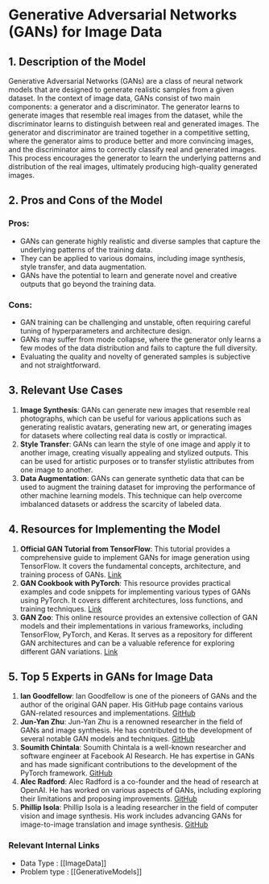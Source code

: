 # Generative Adversarial Networks (GANs) for Image Data

## 1. Description of the Model
Generative Adversarial Networks (GANs) are a class of neural network models that are designed to generate realistic samples from a given dataset. In the context of image data, GANs consist of two main components: a generator and a discriminator. The generator learns to generate images that resemble real images from the dataset, while the discriminator learns to distinguish between real and generated images. The generator and discriminator are trained together in a competitive setting, where the generator aims to produce better and more convincing images, and the discriminator aims to correctly classify real and generated images. This process encourages the generator to learn the underlying patterns and distribution of the real images, ultimately producing high-quality generated images.

## 2. Pros and Cons of the Model
### Pros:
- GANs can generate highly realistic and diverse samples that capture the underlying patterns of the training data.
- They can be applied to various domains, including image synthesis, style transfer, and data augmentation.
- GANs have the potential to learn and generate novel and creative outputs that go beyond the training data.

### Cons:
- GAN training can be challenging and unstable, often requiring careful tuning of hyperparameters and architecture design.
- GANs may suffer from mode collapse, where the generator only learns a few modes of the data distribution and fails to capture the full diversity.
- Evaluating the quality and novelty of generated samples is subjective and not straightforward.

## 3. Relevant Use Cases
1. **Image Synthesis**: GANs can generate new images that resemble real photographs, which can be useful for various applications such as generating realistic avatars, generating new art, or generating images for datasets where collecting real data is costly or impractical.
2. **Style Transfer**: GANs can learn the style of one image and apply it to another image, creating visually appealing and stylized outputs. This can be used for artistic purposes or to transfer stylistic attributes from one image to another.
3. **Data Augmentation**: GANs can generate synthetic data that can be used to augment the training dataset for improving the performance of other machine learning models. This technique can help overcome imbalanced datasets or address the scarcity of labeled data.

## 4. Resources for Implementing the Model
1. **Official GAN Tutorial from TensorFlow**: This tutorial provides a comprehensive guide to implement GANs for image generation using TensorFlow. It covers the fundamental concepts, architecture, and training process of GANs. [Link](https://www.tensorflow.org/tutorials/generative/dcgan)
2. **GAN Cookbook with PyTorch**: This resource provides practical examples and code snippets for implementing various types of GANs using PyTorch. It covers different architectures, loss functions, and training techniques. [Link](https://github.com/eriklindernoren/PyTorch-GAN)
3. **GAN Zoo**: This online resource provides an extensive collection of GAN models and their implementations in various frameworks, including TensorFlow, PyTorch, and Keras. It serves as a repository for different GAN architectures and can be a valuable reference for exploring different GAN variations. [Link](https://github.com/hindupuravinash/the-gan-zoo)

## 5. Top 5 Experts in GANs for Image Data
1. **Ian Goodfellow**: Ian Goodfellow is one of the pioneers of GANs and the author of the original GAN paper. His GitHub page contains various GAN-related resources and implementations. [GitHub](https://github.com/goodfeli)
2. **Jun-Yan Zhu**: Jun-Yan Zhu is a renowned researcher in the field of GANs and image synthesis. He has contributed to the development of several notable GAN models and techniques. [GitHub](https://github.com/junyanz)
3. **Soumith Chintala**: Soumith Chintala is a well-known researcher and software engineer at Facebook AI Research. He has expertise in GANs and has made significant contributions to the development of the PyTorch framework. [GitHub](https://github.com/soumith)
4. **Alec Radford**: Alec Radford is a co-founder and the head of research at OpenAI. He has worked on various aspects of GANs, including exploring their limitations and proposing improvements. [GitHub](https://github.com/Newmu)
5. **Phillip Isola**: Phillip Isola is a leading researcher in the field of computer vision and image synthesis. His work includes advancing GANs for image-to-image translation and image synthesis. [GitHub](https://github.com/phillipi)

[GANs]: <https://en.wikipedia.org/wiki/Generative_adversarial_network>


 ### Relevant Internal Links
- Data Type : [[ImageData]]
- Problem type : [[GenerativeModels]]
